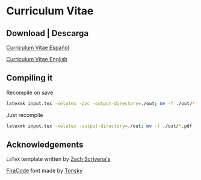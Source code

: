 # Curriculum Vitae

## Download | Descarga

[Curriculum Vitae Español](https://raw.githubusercontent.com/zrgio/cv/main/sergio_ulloa_es.pdf)

[Curriculum Vitae English](https://raw.githubusercontent.com/zrgio/cv/main/sergio_ulloa_en.pdf)

## Compiling it

Recompile on save

```sh
latexmk input.tex -xelatex -pvc -output-directory=./out; mv -f ./out/*.pdf .
```

Just recompile

```sh
latexmk input.tex -xelatex -output-directory=./out; mv -f ./out/*.pdf .
```

## Acknowledgements

`LaTeX` template written by [Zach Scrivena's](https://github.com/zachscrivena/simple-resume-cv)

[FiraCode](https://github.com/tonsky/FiraCode) font made by [Tonsky](https://github.com/tonsky)
